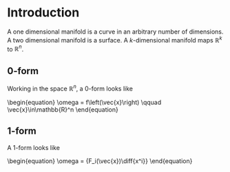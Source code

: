 # Introduction

A one dimensional manifold is a curve in an arbitrary number of dimensions. A two dimensional manifold is a surface. A $k$-dimensional manifold maps $\mathbb{R}^k$ to $\mathbb{R}^n$.

## 0-form

Working in the space $\mathbb{R}^n$, a 0-form looks like 

\begin{equation}
\omega = f\left(\vec{x}\right) \qquad \vec{x}\in\mathbb{R}^n
\end{equation}

## 1-form

A 1-form looks like

\begin{equation}
\omega = {F_i(\vec{x})\diff{x^i}}
\end{equation}